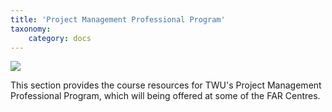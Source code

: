 ```yaml
---
title: 'Project Management Professional Program'
taxonomy:
    category: docs
---
```



![](projectmanagement.jpg)

This section provides the course resources for TWU's Project Management Professional Program, which will being offered at some of the FAR Centres.
